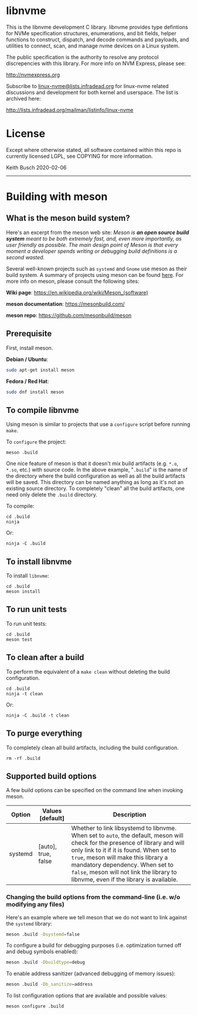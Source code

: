 # libnvme

This is the libnvme development C library. libnvme provides type
defintions for NVMe specification structures, enumerations, and bit
fields, helper functions to construct, dispatch, and decode commands
and payloads, and utilities to connect, scan, and manage nvme devices
on a Linux system.

The public specification is the authority to resolve any protocol
discrepencies with this library. For more info on NVM Express, please
see:

  http://nvmexpress.org

Subscribe to linux-nvme@lists.infradead.org for linux-nvme related
discussions and development for both kernel and userspace. The list is
archived here:

  http://lists.infradead.org/mailman/listinfo/linux-nvme

# License

Except where otherwise stated, all software contained within this repo
is currently licensed LGPL, see COPYING for more information.

Keith Busch 2020-02-06

------

# Building with meson

## What is the meson build system?

Here's an excerpt from the meson web site: *Meson is **an open source
build system** meant to be both extremely fast, and, even more
importantly, as user friendly as possible. The main design point of
Meson is that every moment a developer spends writing or debugging
build definitions is a second wasted.*

Several well-known projects such as `systemd` and `Gnome` use meson as
their build system. A summary of projects using meson can be found
[here](https://mesonbuild.com/Users.html). For more info on meson,
please consult the following sites:

**Wiki page**: https://en.wikipedia.org/wiki/Meson_(software)

**meson documentation**: https://mesonbuild.com/

**meson repo**: https://github.com/mesonbuild/meson

## Prerequisite

First, install meson.

**Debian / Ubuntu**:

```bash
sudo apt-get install meson
```

**Fedora / Red Hat**:

```bash
sudo dnf install meson
```

## To compile libnvme

Using meson is similar to projects that use a `configure` script before running `make`.

To `configure` the project:

```
meson .build
```

One nice feature of meson is that it doesn't mix build artifacts
(e.g. `*.o`, `*.so`, etc.) with source code. In the above example,
"`.build`" is the name of the directory where the build configuration
as well as all the build artifacts will be saved. This directory can
be named anything as long as it's not an existing source directory. To
completely "clean" all the build artifacts, one need only delete the
`.build` directory.

To compile:

```
cd .build
ninja
```

Or:

```
ninja -C .build
```

## To install libnvme

To install `libnvme`:

```
cd .build
meson install
```

## To run unit tests

To run unit tests:

```
cd .build
meson test
```

## To clean after a build

To perform the equivalent of a `make clean` without deleting the build configuration.

```
cd .build
ninja -t clean
```

Or:

```
ninja -C .build -t clean
```

## To purge everything

To completely clean all build artifacts, including the build configuration.

```
rm -rf .build
```

## Supported build options

A few build options can be specified on the command line when invoking meson.

| Option  | Values [default]    | Description                                                  |
| ------- | ------------------- | ------------------------------------------------------------ |
| systemd | [auto], true, false | Whether to link libsystemd to libnvme. When set to `auto`, the default, meson will check for the presence of library and will only link to it if it is found. When set to `true`, meson will make this library a mandatory dependency. When set to `false`, meson will not link the library to libnvme, even if the library is available. |

### Changing the build options from the command-line (i.e. w/o modifying any files)

Here's an example where we tell meson that we do not want to link
against the `systemd` library:

```bash
meson .build -Dsystemd=false
```

To configure a build for debugging purposes (i.e. optimization turned
off and debug symbols enabled):

```bash
meson .build -Dbuildtype=debug
```

To enable address sanitizer (advanced debugging of memory issues):

```bash
meson .build -Db_sanitize=address
```

To list configuration options that are available and possible values:

```bash
meson configure .build
```
